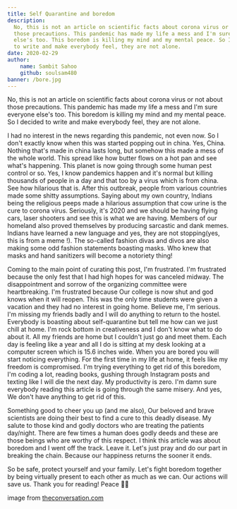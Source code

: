 ```yaml
---
title: Self Quarantine and boredom
description: 
  No, this is not an article on scientific facts about corona virus or not about
  those precautions. This pandemic has made my life a mess and I'm sure everyone
  else's too. This boredom is killing my mind and my mental peace. So I decided
  to write and make everybody feel, they are not alone.
date: 2020-02-29
author: 
    name: Sambit Sahoo
    github: soulsam480
banner: /bore.jpg
---
```

No, this is not an article on scientific facts about corona virus or not about those precautions. This pandemic has made my life a mess and I'm sure everyone else's too. This boredom is killing my mind and my mental peace. So I decided to write and make everybody feel, they are not alone.

I had no interest in the news regarding this pandemic, not even now. So I don't exactly know when this was started popping out in china. Yes, China. Nothing that's made in china lasts long, but somehow this made a mess of the whole world. This spread like how butter flows on a hot pan and see what's happening. This planet is now going through some human pest control or so. Yes, I know pandemics happen and it's normal but killing thousands of people in a day and that too by a virus which is from china. See how hilarious that is. After this outbreak, people from various countries made some shitty assumptions. Saying about my own country, Indians being the religious peeps made a hilarious assumption that cow urine is the cure to corona virus. Seriously, it's 2020 and we should be having flying cars, laser shooters and see this is what we are having. Members of our homeland also proved themselves by producing sarcastic and dank memes. Indians have learned a new language and yes, they are not stopping(yes, this is from a meme !). The so-called fashion divas and divos are also making some odd fashion statements boasting masks. Who knew that masks and hand sanitizers will become a notoriety thing! 

Coming to the main point of curating this post, I'm frustrated. I'm frustrated because the only fest that I had high hopes for was canceled midway. The disappointment and sorrow of the organizing committee were heartbreaking. I'm frustrated because Our college is now shut and god knows when it will reopen. This was the only time students were given a vacation and they had no interest in going home. Believe me, I'm serious. I'm missing my friends badly and I will do anything to return to the hostel. Everybody is boasting about self-quarantine but tell me how can we just chill at home. I'm rock bottom in creativeness and I don't know what to do about it. All my friends are home but I couldn't just go and meet them. Each day is feeling like a year and all I do is sitting at my desk looking at a computer screen which is 15.6 inches wide. When you are bored you will start noticing everything. For the first time in my life at home, it feels like my freedom is compromised. I'm trying everything to get rid of this boredom, I'm coding a lot, reading books, gushing through Instagram posts and texting like I will die the next day. My productivity is zero. I'm damn sure everybody reading this article is going through the same misery. And yes, We don't have anything to get rid of this. 

Something good to cheer you up (and me also), Our beloved and brave scientists are doing their best to find a cure to this deadly disease. My salute to those kind and godly doctors who are treating the patients day/night. There are few times a human does godly deeds and these are those beings who are worthy of this respect. I think this article was about boredom and I went off the track. Leave it. Let's just pray and do our part in breaking the chain. Because our happiness returns the sooner it ends.

So be safe, protect yourself and your family. Let's fight boredom together by being virtually present to each other as much as we can. Our actions will save us. Thank you for reading! Peace 🤘🤘

image from [](https://vocal.media/)[theconversation.com](http://theconversation.com/)